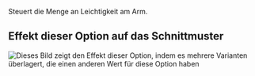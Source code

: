 Steuert die Menge an Leichtigkeit am Arm.

## Effekt dieser Option auf das Schnittmuster

![Dieses Bild zeigt den Effekt dieser Option, indem es mehrere Varianten überlagert, die einen anderen Wert für diese Option haben](teagan_sleeveease_sample.svg "Effekt dieser Option auf das Schnittmuster")
